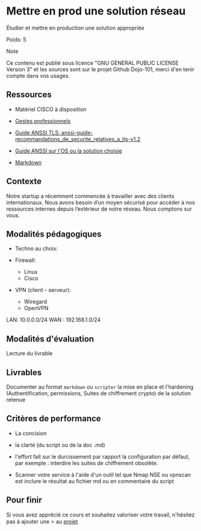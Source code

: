 # Mettre en prod une solution réseau

Étudier et mettre en production une solution appropriée 

Poids: 5

> [!NOTE] 
> Ce contenu est publié sous licence "GNU GENERAL PUBLIC LICENSE Version 3" et les sources sont sur le projet Github Dojo-101, merci d'en tenir compte dans vos usages.

## Ressources

* Matériel CISCO à disposition

* [Gestes professionnels](https://github.com/Aif4thah/Dojo-101)

* [Guide ANSSI TLS: anssi-guide-recommandations_de_securite_relatives_a_tls-v1.2](https://cyber.gouv.fr/publications)

* [Guide ANSSI sur l'OS ou la solution choisie](https://cyber.gouv.fr/)

* [Markdown](https://www.markdownguide.org/)

## Contexte

Notre startup a récemment commencée à travailler avec des clients internationaux. Nous avons besoin d’un moyen sécurisé pour accéder à nos ressources internes depuis l’extérieur de notre réseau. Nous comptons sur vous.

## Modalités pédagogiques

* Techno au choix:

* Firewall:

  * Linux
  * Cisco

* VPN (client - serveur):
  * Wiregard
  * OpenVPN

LAN: 10.0.0.0/24
WAN : 192.168.1.0/24

## Modalités d'évaluation

Lecture du livrable

## Livrables

Documenter au format `markdown` ou `scripter` la mise en place et l'hardening (Authentification, permissions, Suites de chiffrement crypto)
de la solution retenue

## Critères de performance

* La concision

* la clarté (du script ou de la doc .md)

* l'effort fait sur le durcissement par rapport la configuration par défaut, par exemple : interdire les suites de chiffrement obsolète.

* Scanner votre service à l'aide d'un outil tel que Nmap NSE ou vpnscan est inclure le  résultat au fichier md ou en commentaire du script

## Pour finir

Si vous avez apprécié ce cours et souhaitez valoriser votre travail, n'hésitez pas à ajouter une ⭐ au [projet](https://github.com/Aif4thah/Dojo-101)
